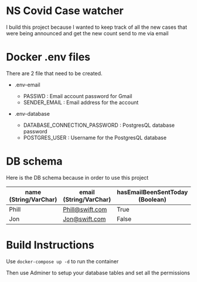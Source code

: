 # NS Covid Case watcher


I build this project because I wanted to keep track of all the new cases that were being announced and get the new count send to me via email


# Docker .env files

There are 2 file that need to be created.

- .env-email
   - PASSWD :
        Email account password for Gmail
   - SENDER_EMAIL :
        Email address for the account

- .env-database
   - DATABASE_CONNECTION_PASSWORD : 
        PostgresQL database password
   - POSTGRES_USER : 
        Username for the PostgresQL database



# DB schema

Here is the DB schema because in order to use this project

| name (String/VarChar) | email (String/VarChar) | hasEmailBeenSentToday (Boolean) |
| ------ | ------ | ------ |
| Phill | Phill@swift.com | True | 
| Jon | Jon@swift.com | False |


# Build Instructions 

Use `docker-compose up -d` to run the container

Then use Adminer to setup your database tables and set all the permissions 

